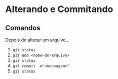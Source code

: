 # Alterando e Commitando

## Comandos
  Depois de alterar um arquivo...
  1. `git status`
  2. `git add <nome-do-arquivo>`
  3. `git status`
  4. `git commit -m"<mensagem>"`
  5. `git status`
